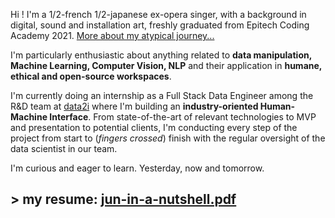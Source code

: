Hi ! I'm a 1/2-french 1/2-japanese ex-opera singer, with a background in digital, sound and installation art, freshly graduated from Epitech Coding Academy 2021. [More about my atypical journey...](../../../resume)

I'm particularly enthusiastic about anything related to **data manipulation, Machine Learning, Computer Vision, NLP** and their application in **humane, ethical and open-source workspaces**.

I'm currently doing an internship as a Full Stack Data Engineer among the R&D team at [data2i](https://www.data2i.fr/) where I'm building an **industry-oriented Human-Machine Interface**. From state-of-the-art of relevant technologies to MVP and presentation to potential clients, I'm conducting every step of the project from start to (*fingers crossed*) finish with the regular oversight of the data scientist in our team.

I'm curious and eager to learn. Yesterday, now and tomorrow.

## > my resume: [jun-in-a-nutshell.pdf](https://github.com/szkjn/resume/files/7416757/Jun-Suzuki-Resume.pdf)
